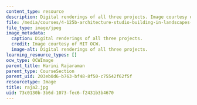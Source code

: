 ```yaml
---
content_type: resource
description: Digital renderings of all three projects. Image courtesy of MIT OCW.
file: /media/courses/4-125b-architecture-studio-building-in-landscapes-fall-2005/73c0130b3b6d1073fec6f2431b3b4670_raja2.jpg
file_type: image/jpeg
image_metadata:
  caption: Digital renderings of all three projects.
  credit: Image courtesy of MIT OCW.
  image-alt: Digital renderings of all three projects.
learning_resource_types: []
ocw_type: OCWImage
parent_title: Harini Rajaraman
parent_type: CourseSection
parent_uid: 203eb0d6-b763-bf48-8f50-c75542f62f5f
resourcetype: Image
title: raja2.jpg
uid: 73c0130b-3b6d-1073-fec6-f2431b3b4670
---
```

